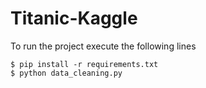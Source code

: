 # Titanic-Kaggle

To run the project execute the following lines
```
$ pip install -r requirements.txt
$ python data_cleaning.py
```
